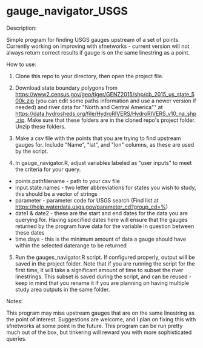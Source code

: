 # gauge_navigator_USGS

Description:

Simple program for finding USGS gauges upstream of a set of points. Currently working on improving with sfnetworks - current version will not always return correct results if gauge is on the same linestring as a point.


How to use:

1. Clone this repo to your directory, then open the project file.

2. Download state boundary polygons from https://www2.census.gov/geo/tiger/GENZ2015/shp/cb_2015_us_state_500k.zip (you can edit some paths information and use a newer version if needed) and river data for "North and Central America"" at https://data.hydrosheds.org/file/HydroRIVERS/HydroRIVERS_v10_na_shp.zip. Make sure that these folders are in the cloned repo's project folder. Unzip these folders.

3. Make a csv file with the points that you are trying to find upstream gauges for. Include "Name", "lat", and "lon" columns, as these are used by the script.

4. In gauge_navigator.R, adjust variables labeled as "user inputs" to meet the criteria for your query.
  + points.pathfilename - path to your csv file
  + input.state.names - two letter abbreviations for states you wish to study, this should be a vector of strings
  + parameter - parameter code for USGS search (Find list at https://help.waterdata.usgs.gov/parameter_cd?group_cd=%)
  + date1 & date2 - these are the start and end dates for the data you are querying for. Having specified dates here will ensure that the gauges returned by the program have data for the variable in question between these dates
  + time.days - this is the minimum amount of data a gauge should have within the selected daterange to be returned
  
5. Run the gauges_navigator.R script. If configured properly, output will be saved in the project folder. Note that if you are running the script for the first time, it will take a significant amount of time to subset the river linestrings. This subset is saved during the script, and can be reused - keep in mind that you rename it if you are planning on having multiple study area outputs in the same folder.

Notes:

This program may miss upstream gauges that are on the same linestring as the point of interest. Suggestions are welcome, and I plan on fixing this with sfnetworks at some point in the future. This program can be run pretty much out of the box, but tinkering will reward you with more sophisticated queries.